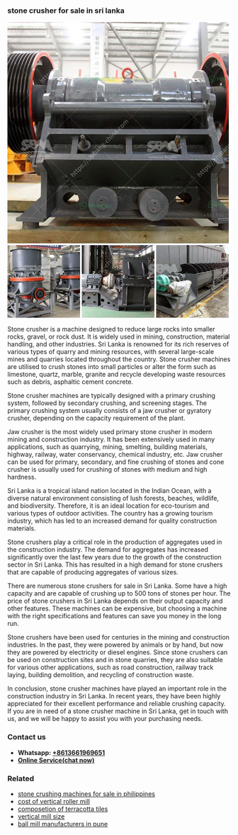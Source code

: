 <h3>stone crusher for sale in sri lanka</h3><img src='1706767232.jpg' alt=''><p>Stone crusher is a machine designed to reduce large rocks into smaller rocks, gravel, or rock dust. It is widely used in mining, construction, material handling, and other industries. Sri Lanka is renowned for its rich reserves of various types of quarry and mining resources, with several large-scale mines and quarries located throughout the country. Stone crusher machines are utilised to crush stones into small particles or alter the form such as limestone, quartz, marble, granite and recycle developing waste resources such as debris, asphaltic cement concrete.</p><p>Stone crusher machines are typically designed with a primary crushing system, followed by secondary crushing, and screening stages. The primary crushing system usually consists of a jaw crusher or gyratory crusher, depending on the capacity requirement of the plant.</p><p>Jaw crusher is the most widely used primary stone crusher in modern mining and construction industry. It has been extensively used in many applications, such as quarrying, mining, smelting, building materials, highway, railway, water conservancy, chemical industry, etc. Jaw crusher can be used for primary, secondary, and fine crushing of stones and cone crusher is usually used for crushing of stones with medium and high hardness.</p><p>Sri Lanka is a tropical island nation located in the Indian Ocean, with a diverse natural environment consisting of lush forests, beaches, wildlife, and biodiversity. Therefore, it is an ideal location for eco-tourism and various types of outdoor activities. The country has a growing tourism industry, which has led to an increased demand for quality construction materials.</p><p>Stone crushers play a critical role in the production of aggregates used in the construction industry. The demand for aggregates has increased significantly over the last few years due to the growth of the construction sector in Sri Lanka. This has resulted in a high demand for stone crushers that are capable of producing aggregates of various sizes.</p><p>There are numerous stone crushers for sale in Sri Lanka. Some have a high capacity and are capable of crushing up to 500 tons of stones per hour. The price of stone crushers in Sri Lanka depends on their output capacity and other features. These machines can be expensive, but choosing a machine with the right specifications and features can save you money in the long run.</p><p>Stone crushers have been used for centuries in the mining and construction industries. In the past, they were powered by animals or by hand, but now they are powered by electricity or diesel engines. Since stone crushers can be used on construction sites and in stone quarries, they are also suitable for various other applications, such as road construction, railway track laying, building demolition, and recycling of construction waste.</p><p>In conclusion, stone crusher machines have played an important role in the construction industry in Sri Lanka. In recent years, they have been highly appreciated for their excellent performance and reliable crushing capacity. If you are in need of a stone crusher machine in Sri Lanka, get in touch with us, and we will be happy to assist you with your purchasing needs.</p><h3>Contact us</h3><ul><li><strong>Whatsapp:&nbsp;<a href="https://wa.me/8613661969651">+8613661969651</a></strong></li><li><a href="https://swt.shibang-china.com/?git&amp;zhl&amp;stone crusher for sale in sri lanka"><strong>Online Service(chat now)</strong></a></li></ul><h3>Related</h3><ul><li><a href='stone crushing machines for sale in philippines.md'>stone crushing machines for sale in philippines</a></li><li><a href='cost of vertical roller mill.md'>cost of vertical roller mill</a></li><li><a href='composetion of terracotta tiles.md'>composetion of terracotta tiles</a></li><li><a href='vertical mill size.md'>vertical mill size</a></li><li><a href='ball mill manufacturers in pune.md'>ball mill manufacturers in pune</a></li></ul>